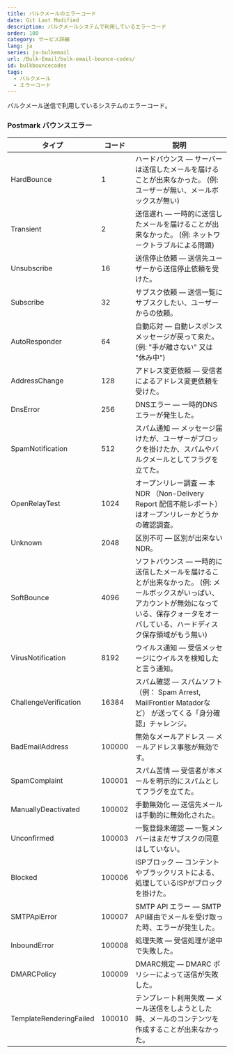 ```yaml
---
title: バルクメールのエラーコード
date: Git Last Modified
description: バルクメールシステムで利用しているエラーコード
order: 100
category: サービス詳細
lang: ja
series: ja-bulkemail
url: /Bulk-Email/bulk-email-bounce-codes/
id: bulkbouncecodes
tags:
  - バルクメール
  - エラーコード
---
```


バルクメール送信で利用しているシステムのエラーコード。

### Postmark バウンスエラー

| **タイプ** | **コード** | **説明** |
| ---- | ---- | ------------------ |
| HardBounce | 1 | ハードバウンス — サーバーは送信したメールを届けることが出来なかった。 (例: ユーザーが無い、メールボックスが無い) |
| Transient | 2 | 送信遅れ — 一時的に送信したメールを届けることが出来なかった。  (例: ネットワークトラブルによる問題) |
| Unsubscribe | 16 | 送信停止依頼 — 送信先ユーザーから送信停止依頼を受けた。 |
| Subscribe | 32 | サブスク依頼 — 送信一覧にサブスクしたい、ユーザーからの依頼。 |
| AutoResponder | 64 | 自動応対 — 自動レスポンスメッセージが戻って来た。 (例: "手が離さない" 又は "休み中") |
| AddressChange | 128 | アドレス変更依頼 — 受信者によるアドレス変更依頼を受けた。 |
| DnsError | 256 | DNSエラー — 一時的DNSエラーが発生した。 |
| SpamNotification | 512 | スパム通知 — メッセージ届けたが、ユーザーがブロックを掛けたか、スパムやバルクメールとしてフラグを立てた。 |
| OpenRelayTest | 1024 | オープンリレー調査 — 本NDR （Non-Delivery Report 配信不能レポート） はオープンリレーかどうかの確認調査。 |
| Unknown | 2048 | 区別不可 — 区別が出来ないNDR。 |
| SoftBounce | 4096 | ソフトバウンス — 一時的に送信したメールを届けることが出来なかった。 (例: メールボックスがいっぱい、アカウントが無効になっている、保存クォータをオーバしている、ハードディスク保存領域がもう無い) |
| VirusNotification | 8192 | ウイルス通知 — 受信メッセージにウイルスを検知したと言う通知。|
| ChallengeVerification | 16384 | スパム確認 — スパムソフト （例： Spam Arrest, MailFrontier Matadorなど） が送ってくる「身分確認」チャレンジ。|
| BadEmailAddress | 100000 | 無効なメールアドレス — メールアドレス事態が無効です。 |
| SpamComplaint | 100001 | スパム苦情 — 受信者が本メールを明示的にスパムとしてフラグを立てた。 |
| ManuallyDeactivated | 100002 | 手動無効化 — 送信先メールは手動的に無効化された。 |
| Unconfirmed | 100003 | 一覧登録未確認 — 一覧メンバーはまだサブスクの同意はしていない。 |
| Blocked | 100006 | ISPブロック — コンテントやブラックリストによる、処理しているISPがブロックを掛けた。 |
| SMTPApiError | 100007 | SMTP API エラー — SMTP API経由でメールを受け取った時、エラーが発生した。 |
| InboundError | 100008 | 処理失敗 — 受信処理が途中で失敗した。 |
| DMARCPolicy | 100009 | DMARC規定 — DMARC ポリシーによって送信が失敗した。 |
| TemplateRenderingFailed | 100010 | テンプレート利用失敗 — メール送信をしようとした時、メールのコンテンツを作成することが出来なかった。 |
